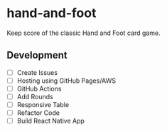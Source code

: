 # hand-and-foot

Keep score of the classic Hand and Foot card game.


## Development
- [ ] Create Issues
- [ ] Hosting using GitHub Pages/AWS
- [ ] GitHub Actions
- [ ] Add Rounds
- [ ] Responsive Table
- [ ] Refactor Code
- [ ] Build React Native App
